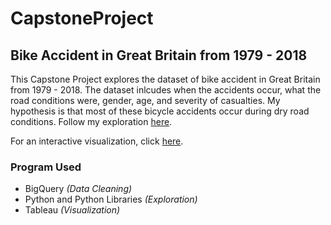 # CapstoneProject
## Bike Accident in Great Britain from 1979 - 2018

This Capstone Project explores the dataset of bike accident in Great Britain from 1979 - 2018. 
The dataset inlcudes when the accidents occur, what the road conditions were, gender, age, and severity of casualties.
My hypothesis is that most of these bicycle accidents occur during dry road conditions. Follow my exploration [here](https://github.com/riconoll/CapstoneProject/blob/main/JonJonCapstoneProject.ipynb).

For an interactive visualization, click [here](https://public.tableau.com/app/profile/jon.jon.rico.noll/viz/BicycleAccidentInGreatBritain/BicycleAccident).

### Program Used
  - BigQuery <i>(Data Cleaning)</i>
  - Python and Python Libraries <i>(Exploration)</i>
  - Tableau <i>(Visualization)</i>
